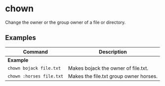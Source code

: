 # chown

Change the owner or the group owner of a file or directory.

## Examples

| **Command**   | **Description**   |
| --------------|-------------------|
| **Example** |
| `chown bojack file.txt` | Makes bojack the owner of file.txt. |
| `chown :horses file.txt` | Makes the file.txt group owner horses. |

